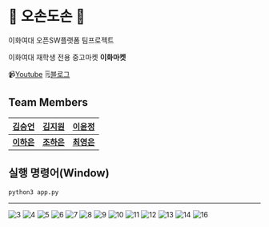 # 🏡 오손도손 🏡
이화여대 오픈SW플랫폼 팀프로젝트

이화여대 재학생 전용 중고마켓 __이화마켓__

📹[Youtube](https://youtu.be/lsCFnpDUI3k) 🗒️[블로그](https://oson-doson-osp.tistory.com/)

## Team Members
|[김승언](https://github.com/seung-eon)| [김지원](https://github.com/geeoneee) |[이윤정](https://github.com/nzeong)|
|------|---|---|
|__[이하은](https://github.com/haeunia)__|__[조하은](https://github.com/haeun228)__|__[최영은](https://github.com/0eun2)__|

## 실행 명령어(Window)
```
python3 app.py
```

---

![3](https://github.com/O-Son-Do-Son/ewha-market-final/assets/77961304/beee5723-ead1-48db-975d-a770769c5c68)
![4](https://github.com/O-Son-Do-Son/ewha-market-final/assets/77961304/f80ab1c0-8440-43be-b84e-ecb26ecdf43e)
![5](https://github.com/O-Son-Do-Son/ewha-market-final/assets/77961304/96cf3798-e273-47ad-8e16-ab9bfc6d924e)
![6](https://github.com/O-Son-Do-Son/ewha-market-final/assets/77961304/13a487a0-f643-4a4c-bdc1-d1aa6f49c141)
![7](https://github.com/O-Son-Do-Son/ewha-market-final/assets/77961304/0a629727-1dc0-4c4c-a6a9-32275f31840a)
![8](https://github.com/O-Son-Do-Son/ewha-market-final/assets/77961304/05d1b53f-097a-4519-8d6b-daf72bd624d0)
![9](https://github.com/O-Son-Do-Son/ewha-market-final/assets/77961304/bc84f786-6400-4c54-a733-70ef01c8f085)
![10](https://github.com/O-Son-Do-Son/ewha-market-final/assets/77961304/0378e847-d458-4281-967e-09d63a7e7653)
![11](https://github.com/O-Son-Do-Son/ewha-market-final/assets/77961304/aef8ccdf-5b3e-424a-b2b8-ffca79a69402)
![12](https://github.com/O-Son-Do-Son/ewha-market-final/assets/77961304/71cebcd2-ef43-492f-8031-9e60d1ba826f)
![13](https://github.com/O-Son-Do-Son/ewha-market-final/assets/77961304/de154418-4828-4fb1-a22f-c441f4a008ce)
![14](https://github.com/O-Son-Do-Son/ewha-market-final/assets/77961304/4018861c-fc79-4003-9190-a8265b05dc48)
![16](https://github.com/O-Son-Do-Son/ewha-market-final/assets/77961304/940be3a7-5306-47ab-a445-38d2ead3cfdc)

